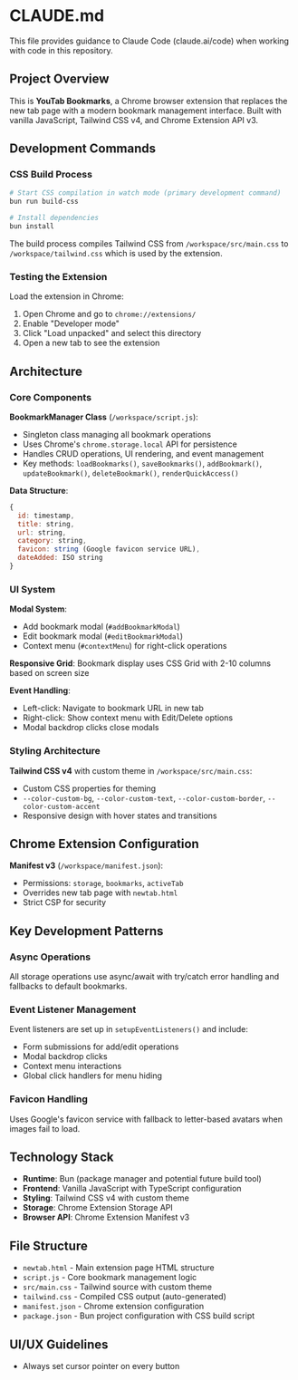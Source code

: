 # CLAUDE.md

This file provides guidance to Claude Code (claude.ai/code) when working with code in this repository.

## Project Overview

This is **YouTab Bookmarks**, a Chrome browser extension that replaces the new tab page with a modern bookmark management interface. Built with vanilla JavaScript, Tailwind CSS v4, and Chrome Extension API v3.

## Development Commands

### CSS Build Process
```bash
# Start CSS compilation in watch mode (primary development command)
bun run build-css

# Install dependencies
bun install
```

The build process compiles Tailwind CSS from `/workspace/src/main.css` to `/workspace/tailwind.css` which is used by the extension.

### Testing the Extension
Load the extension in Chrome:
1. Open Chrome and go to `chrome://extensions/`
2. Enable "Developer mode"
3. Click "Load unpacked" and select this directory
4. Open a new tab to see the extension

## Architecture

### Core Components

**BookmarkManager Class** (`/workspace/script.js`):
- Singleton class managing all bookmark operations
- Uses Chrome's `chrome.storage.local` API for persistence
- Handles CRUD operations, UI rendering, and event management
- Key methods: `loadBookmarks()`, `saveBookmarks()`, `addBookmark()`, `updateBookmark()`, `deleteBookmark()`, `renderQuickAccess()`

**Data Structure**:
```javascript
{
  id: timestamp,
  title: string,
  url: string,
  category: string,
  favicon: string (Google favicon service URL),
  dateAdded: ISO string
}
```

### UI System

**Modal System**: 
- Add bookmark modal (`#addBookmarkModal`)
- Edit bookmark modal (`#editBookmarkModal`) 
- Context menu (`#contextMenu`) for right-click operations

**Responsive Grid**: Bookmark display uses CSS Grid with 2-10 columns based on screen size

**Event Handling**:
- Left-click: Navigate to bookmark URL in new tab
- Right-click: Show context menu with Edit/Delete options
- Modal backdrop clicks close modals

### Styling Architecture

**Tailwind CSS v4** with custom theme in `/workspace/src/main.css`:
- Custom CSS properties for theming
- `--color-custom-bg`, `--color-custom-text`, `--color-custom-border`, `--color-custom-accent`
- Responsive design with hover states and transitions

## Chrome Extension Configuration

**Manifest v3** (`/workspace/manifest.json`):
- Permissions: `storage`, `bookmarks`, `activeTab`
- Overrides new tab page with `newtab.html`
- Strict CSP for security

## Key Development Patterns

### Async Operations
All storage operations use async/await with try/catch error handling and fallbacks to default bookmarks.

### Event Listener Management
Event listeners are set up in `setupEventListeners()` and include:
- Form submissions for add/edit operations
- Modal backdrop clicks
- Context menu interactions
- Global click handlers for menu hiding

### Favicon Handling
Uses Google's favicon service with fallback to letter-based avatars when images fail to load.

## Technology Stack

- **Runtime**: Bun (package manager and potential future build tool)
- **Frontend**: Vanilla JavaScript with TypeScript configuration
- **Styling**: Tailwind CSS v4 with custom theme
- **Storage**: Chrome Extension Storage API
- **Browser API**: Chrome Extension Manifest v3

## File Structure

- `newtab.html` - Main extension page HTML structure
- `script.js` - Core bookmark management logic
- `src/main.css` - Tailwind source with custom theme
- `tailwind.css` - Compiled CSS output (auto-generated)
- `manifest.json` - Chrome extension configuration
- `package.json` - Bun project configuration with CSS build script

## UI/UX Guidelines

- Always set cursor pointer on every button